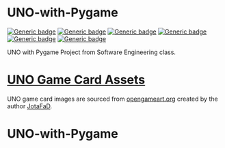 UNO-with-Pygame
===============
[![Generic badge](https://img.shields.io/badge/Build-pending-lightgray.svg)](#)
[![Generic badge](https://img.shields.io/badge/License-MIT-orange.svg)](#)
[![Generic badge](https://img.shields.io/badge/Python-3.10-blue.svg)](https://www.python.org/downloads/release/python-31010/)
[![Generic badge](https://img.shields.io/badge/Linter-Flake8-skyblue.svg)](https://flake8.pycqa.org/en/latest/)
[![Generic badge](https://img.shields.io/badge/Formater-Black-black.svg)](https://black.readthedocs.io/en/stable/)
[![Generic badge](https://img.shields.io/badge/IDE-VSCode-blue.svg)](https://code.visualstudio.com/)

UNO with Pygame Project from Software Engineering class. 

# [UNO Game Card Assets](https://opengameart.org/content/uno)

UNO game card images are sourced from [opengameart.org](https://opengameart.org/) created by the author [JotaFaD](https://opengameart.org/users/jotafad). 
# UNO-with-Pygame
